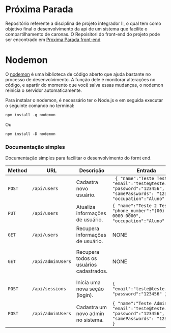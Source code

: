 # Próxima Parada
Repositório referente a disciplina de projeto integrador II, o qual tem como objetivo final o desenvolvimento da api de um sistema que facilite o compartilhamento de caronas.
O Repoisitori do front-end do projeto pode ser encontrado em [Proxima Parada front-end](https://github.com/ifpi-picos/proxima-parada-front-end-vue)

# Nodemon
O [nodemon](https://nodemon.io/) é uma biblioteca de código aberto que ajuda bastante no processo de desenvolvimento. A função dele é monitorar alterações no código, e apartir do momento que você salva essas mudanças, o nodemon reinicia o servidor automaticamente.

Para instalar o nodemon, é necessário ter o Node.js e em seguida executar o seguinte comando no terminal:

```html
npm install -g nodemon
```

Ou

```html
npm install -D nodemon
```


### Documentação simples
Documentação simples para facilitar o desenvolvimento do fornt end.

| Method   | URL                          | Descrição                                | Entrada             | Saida                 |
| -------- | ---------------------------- | ---------------------------------------- | ------------------- | --------------------- |
| `POST`   | `/api/users`                 | Cadastra novo usuário.                   | ``` { "name":"Teste Teste", "email":"teste@teste.com", "password":"123456", "samePasswords": "123456",	"occupation":"Aluno" }``` | ``` { "id": "67ab6914-fdd5-49f3-aa60-d32886ce0d1a", "name": "Teste Teste", "email": "teste@teste.com", "phone_number": null, "occupation": "Aluno", "avatar": null, "status": false, "created_at": "2022-11-01T13:50:16.306Z", "updated_at": "2022-11-01T13:50:16.306Z" } ``` |
| `PUT`    | `/api/users`                 | Atualiza informações de usuário.         | ``` { "name":"Teste 2 Teste", "phone_number":"(00) 0 0000-0000", "occupation":"Aluno" } ``` | ``` { "id": "67ab6914-fdd5-49f3-aa60-d32886ce0d1a", "name": "Teste 2 Teste", "email": "teste@teste.com", "phone_number": "(00) 0 0000-0000", "occupation": "Aluno", "avatar": null, "status": false, "created_at": "2022-11-01T13:50:16.306Z", "updated_at": "2022-11-01T13:50:16.306Z" } ``` |
| `GET`    | `/api/users`                 | Recupera informações de usuário.         |  NONE   | ``` { "id": "67ab6914-fdd5-49f3-aa60-d32886ce0d1a", "name": "Teste Teste", "email": "teste@teste.com", "phone_number": null, "occupation": "Aluno", "avatar": null, "status": false, "created_at": "2022-11-01T13:50:16.306Z", "updated_at": "2022-11-01T13:50:16.306Z" } ``` |
| `GET`    | `/api/adminUsers`            | Recupera todos os usuários cadastrados.  |  NONE   | ``` [ { "id": "e8458b0b-2b9a-43fd-ae8f-a43f5c5ec610", "name": "Rafhael Gaspar", "email": "rafhael11@teste.com", "phone_number": "(34) 5 3453-4534", "occupation": "Aluno(a)", "avatar": null, "status": false, "created_at": "2022-10-31T15:54:34.251Z", "updated_at": "2022-10-31T15:54:34.251Z" }, { "id": "1fe42d97-f671-4b85-8b19-5c0653b34ac2", "name": "joao campelo", "email": "Joao@gmail.com", "phone_number": null, "occupation": "Professor(a)", "avatar": null, "status": false, "created_at": "2022-10-31T20:40:35.731Z", "updated_at": "2022-10-31T20:40:35.731Z" }, { "id": "67ab6914-fdd5-49f3-aa60-d32886ce0d1a", "name": "Teste Teste", "email": "teste@teste.com", "phone_number": null, "occupation": "Aluno", "avatar": null, "status": false, "created_at": "2022-11-01T13:50:16.306Z", "updated_at": "2022-11-01T13:50:16.306Z" } ] ``` |
| `POST`   | `/api/sessions`              | Inicia uma nova seção (login).           | ``` { "email":"teste@teste.com", "password":"123456" } ``` | ``` { "userReturn": { "id": "67ab6914-fdd5-49f3-aa60-d32886ce0d1a", "name": "Teste Teste", "email": "teste@teste.com", "phone_number": null, "occupation": "Aluno", "avatar": null, "status": false, "created_at": "2022-11-01T13:50:16.306Z", "updated_at": "2022-11-01T13:50:16.306Z" }, "token": "eyJhbGciOiJIUzI1NiIsInR5cCI6IkpXVCJ9.eyJzdWIiOiI2N2FiNjkxNC1mZGQ1LTQ5ZjMtYWE2MC1kMzI4ODZjZTBkMWEiLCJpYXQiOjE2NjczMTA2MzgsImV4cCI6MTY2NzM5NzAzOH0.mppKenR4-v5mo02R0IU-vry7gjcZQ2mll0TRLrb_c6E" } ``` |
| `POST`   | `/api/adminUsers`            | Cadastra um novo admin no sistema.       | ``` { "name":"Teste Admin", "email":"teste@teste.com", "password":"123456", "samePasswords": "123456" } ``` |       |
